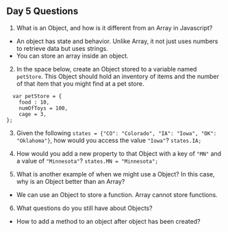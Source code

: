## Day 5 Questions

1. What is an Object, and how is it different from an Array in Javascript?
- An object has state and behavior. Unlike Array, it not just uses numbers to retrieve data but uses strings.
- You can store an array inside an object.

2. In the space below, create an Object stored to a variable named `petStore`.  This Object should hold an inventory of items and the number of that item that you might find at a pet store.
```
  var petStore = {
    food : 10,
    numOfToys = 100,
    cage = 3,
};
```
3. Given the following `states = {"CO": "Colorado", "IA": "Iowa", "OK": "Oklahoma"}`, how would you access the value `"Iowa"`?
`states.IA;`

4. How would you add a new property to that Object with a key of `"MN"` and a value of `"Minnesota"`?
`states.MN = "Minnesota";`

5. What is another example of when we might use a Object?  In this case, why is an Object better than an Array?
- We can use an Object to store a function. Array cannot store functions.

6. What questions do you still have about Objects?
- How to add a method to an object after object has been created?
